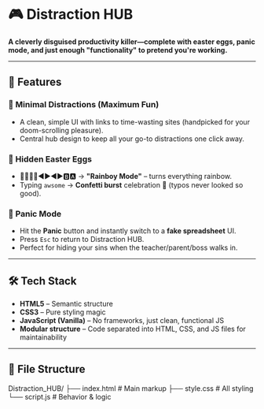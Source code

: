 # 🎮 Distraction HUB

**A cleverly disguised productivity killer—complete with easter eggs, panic mode, and just enough "functionality" to pretend you're working.**

---

## 🚀 Features

### 🧠 Minimal Distractions (Maximum Fun)
- A clean, simple UI with links to time-wasting sites (handpicked for your doom-scrolling pleasure).
- Central hub design to keep all your go-to distractions one click away.

### 🥚 Hidden Easter Eggs
- 🔼🔼🔽🔽◀️▶️◀️▶️🅱️🅰️ → **"Rainboy Mode"** – turns everything rainbow.
- Typing `awsome` → **Confetti burst** celebration 🎉 (typos never looked so good).

### 🔐 Panic Mode
- Hit the **Panic** button and instantly switch to a **fake spreadsheet** UI.
- Press `Esc` to return to Distraction HUB.
- Perfect for hiding your sins when the teacher/parent/boss walks in.

---

## 🛠️ Tech Stack

- **HTML5** – Semantic structure
- **CSS3** – Pure styling magic
- **JavaScript (Vanilla)** – No frameworks, just clean, functional JS
- **Modular structure** – Code separated into HTML, CSS, and JS files for maintainability

---

## 📂 File Structure

Distraction_HUB/
├── index.html # Main markup
├── style.css # All styling
└── script.js # Behavior & logic

